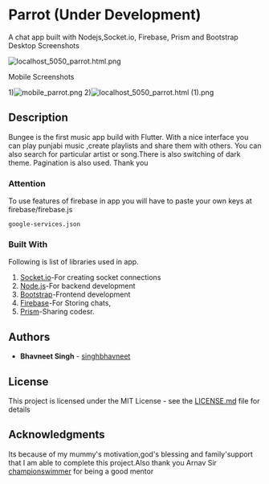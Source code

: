 # Parrot (Under Development)

A chat app built with Nodejs,Socket.io, Firebase, Prism and Bootstrap
Desktop Screenshots

![localhost_5050_parrot.html.png](https://www.dropbox.com/s/2m40s166v7h2rou/localhost_5050_parrot.html.png?dl=0&raw=1)

Mobile Screenshots

1)![mobile_parrot.png](https://www.dropbox.com/s/d542ichfajxlwy8/mobile_parrot.png?dl=0&raw=1)
2)![localhost_5050_parrot.html (1).png](https://www.dropbox.com/s/xmeoa4g8addntc6/localhost_5050_parrot.html%20%281%29.png?dl=0&raw=1)

## Description

Bungee is the first music app build with Flutter. With a nice interface you can play punjabi music ,create playlists and share them with others. You can also search for particular artist or song.There is also switching of dark theme. Pagination is also used. Thank you


### Attention

To use features of firebase in app you will have to paste your own keys at firebase/firebase.js 

```
google-services.json
```

### Built With

Following is list of  libraries used in app.
1) [Socket.io](https://socket.io/)-For creating socket connections
2) [Node.js](https://nodejs.org/en/)-For backend development
5) [Bootstrap](https://getbootstrap.com/)-Frontend development
3) [Firebase](https://firebase.google.com)-For Storing chats,
4) [Prism](https://prismjs.com/)-Sharing codesr.


## Authors

* **Bhavneet Singh**  - [singhbhavneet](https://github.com/singhbhavneet)

## License

This project is licensed under the MIT License - see the [LICENSE.md](LICENSE.md) file for details

## Acknowledgments

Its because of my mummy's motivation,god's blessing and family'support that I am able to complete this project.Also thank you Arnav Sir [championswimmer](https://github.com/championswimmer) for being a good mentor 
